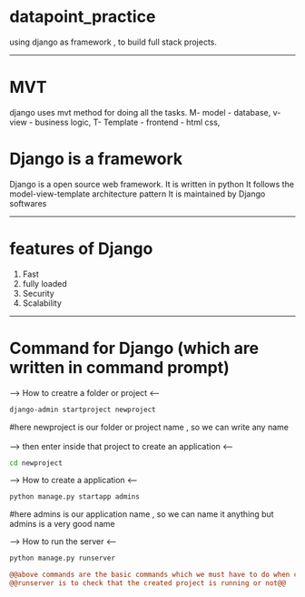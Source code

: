 # datapoint_practice
using django as framework , to build full stack projects.

----
# MVT
django uses mvt method for doing all the tasks.
M- model - database,
v- view - business logic,
T- Template - frontend - html css,

# Django is a framework
Django is a open source web framework. It is written in python
It follows the model-view-template architecture pattern
It is maintained by Django softwares

----
# features of Django
1. Fast
2. fully loaded
3. Security
4. Scalability

----
# Command for Django (which are written in command prompt)

--> How to creatre a folder or project <-- <br>
```bash
django-admin startproject newproject
```
#here newproject is our folder or project name , so we can write any name <br><br>
--> then enter inside that project to create an application <--
```bash
cd newproject
```

--> How to create a application <-- <br>
```bash
python manage.py startapp admins
```
#here admins is our application name , so we can name it anything but admins is a very good name <br>

--> How to run the server <-- <br>
```bash
python manage.py runserver 
```

```diff
@@above commands are the basic commands which we must have to do when creating aproject@@
@@runserver is to check that the created project is running or not@@
```

